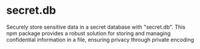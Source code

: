 # secret.db
Securely store sensitive data in a secret database with "secret.db". This npm package provides a robust solution for storing and managing confidential information in a file, ensuring privacy through private encoding
